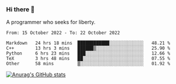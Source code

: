 ### Hi there 👋

<!--
**shejialuo/shejialuo** is a ✨ _special_ ✨ repository because its `README.md` (this file) appears on your GitHub profile.

Here are some ideas to get you started:

- 🔭 I’m currently working on ...
- 🌱 I’m currently learning ...
- 👯 I’m looking to collaborate on ...
- 🤔 I’m looking for help with ...
- 💬 Ask me about ...
- 📫 How to reach me: ...
- 😄 Pronouns: ...
- ⚡ Fun fact: ...
-->

A programmer who seeks for liberty.

<!--START_SECTION:waka-->

```text
From: 15 October 2022 - To: 22 October 2022

Markdown   24 hrs 18 mins  ████████████░░░░░░░░░░░░░   48.21 %
C++        13 hrs 3 mins   ██████▒░░░░░░░░░░░░░░░░░░   25.90 %
Python     6 hrs 23 mins   ███░░░░░░░░░░░░░░░░░░░░░░   12.66 %
TeX        3 hrs 48 mins   ██░░░░░░░░░░░░░░░░░░░░░░░   07.55 %
Other      58 mins         ▒░░░░░░░░░░░░░░░░░░░░░░░░   01.92 %
```

<!--END_SECTION:waka-->

[![Anurag's GitHub stats](https://github-readme-stats.vercel.app/api?username=shejialuo&show_icons=true&theme=dracula)](https://github.com/anuraghazra/github-readme-stats)
